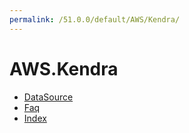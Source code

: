 ```yaml
---
permalink: /51.0.0/default/AWS/Kendra/
---
```


# AWS.Kendra



* [DataSource](DataSource.md)
* [Faq](Faq.md)
* [Index](Index.md)